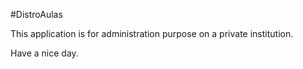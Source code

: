 #DistroAulas

This application is for administration purpose on a private institution.

Have a nice day.

